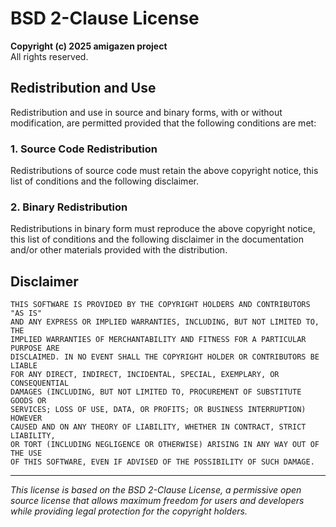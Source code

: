# BSD 2-Clause License

**Copyright (c) 2025 amigazen project**  
All rights reserved.

## Redistribution and Use

Redistribution and use in source and binary forms, with or without modification, are permitted provided that the following conditions are met:

### 1. Source Code Redistribution
Redistributions of source code must retain the above copyright notice, this list of conditions and the following disclaimer.

### 2. Binary Redistribution  
Redistributions in binary form must reproduce the above copyright notice, this list of conditions and the following disclaimer in the documentation and/or other materials provided with the distribution.

## Disclaimer

```
THIS SOFTWARE IS PROVIDED BY THE COPYRIGHT HOLDERS AND CONTRIBUTORS "AS IS"
AND ANY EXPRESS OR IMPLIED WARRANTIES, INCLUDING, BUT NOT LIMITED TO, THE
IMPLIED WARRANTIES OF MERCHANTABILITY AND FITNESS FOR A PARTICULAR PURPOSE ARE
DISCLAIMED. IN NO EVENT SHALL THE COPYRIGHT HOLDER OR CONTRIBUTORS BE LIABLE
FOR ANY DIRECT, INDIRECT, INCIDENTAL, SPECIAL, EXEMPLARY, OR CONSEQUENTIAL
DAMAGES (INCLUDING, BUT NOT LIMITED TO, PROCUREMENT OF SUBSTITUTE GOODS OR
SERVICES; LOSS OF USE, DATA, OR PROFITS; OR BUSINESS INTERRUPTION) HOWEVER
CAUSED AND ON ANY THEORY OF LIABILITY, WHETHER IN CONTRACT, STRICT LIABILITY,
OR TORT (INCLUDING NEGLIGENCE OR OTHERWISE) ARISING IN ANY WAY OUT OF THE USE
OF THIS SOFTWARE, EVEN IF ADVISED OF THE POSSIBILITY OF SUCH DAMAGE.
```

---

*This license is based on the BSD 2-Clause License, a permissive open source license that allows maximum freedom for users and developers while providing legal protection for the copyright holders.*
